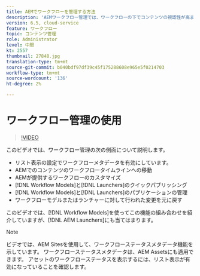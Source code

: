 ```yaml
---
title: AEMでワークフローを管理する方法
description: 'AEMワークフロー管理では、ワークフローの下でコンテンツの視認性が高まり、ワークフローモデル定義の管理が容易になります。 '
version: 6.5, cloud-service
feature: ワークフロー
topic: コンテンツ管理
role: Administrator
level: 中間
kt: 2557
thumbnail: 27848.jpg
translation-type: tm+mt
source-git-commit: b040bdf97df39c45f175288608e965e5f0214703
workflow-type: tm+mt
source-wordcount: '136'
ht-degree: 2%

---
```



# ワークフロー管理の使用

>[!VIDEO](https://video.tv.adobe.com/v/27848/?quality=12&learn=on)

このビデオでは、ワークフロー管理の次の側面について説明します。

+ リスト表示の設定でワークフローメタデータを有効にしています。
+ AEMでのコンテンツのワークフロータイムラインへの移動
+ AEMが提供するワークフローのカスタマイズ
+ [!DNL Workflow Models]と[!DNL Launchers]のクイックパブリッシング
+ [!DNL Workflow Models]と[!DNL Launchers]のパブリケーションの管理
+ ワークフローモデルまたはランチャーに対して行われた変更を元に戻す

このビデオでは、[!DNL Workflow Models]を使ってこの機能の組み合わせを紹介していますが、[!DNL AEM Launchers]にも当てはまります。


>[!NOTE]
>
> ビデオでは、AEM Sitesを使用して、ワークフローステータスメタデータ機能を示しています。 ワークフローステータスメタデータは、AEM Assetsにも適用できます。 アセットのワークフローステータスを表示するには、リスト表示が有効になっていることを確認します。
